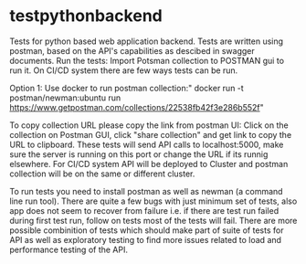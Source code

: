 # testpythonbackend

Tests for python based web application backend. Tests are written using postman, based on the  API's capabilities as descibed in swagger documents.
Run the tests:
Import Potsman collection to POSTMAN gui to run it. On CI/CD system there are few ways tests can be run.

Option 1: Use docker to run postman collection:" docker run -t postman/newman:ubuntu  run https://www.getpostman.com/collections/22538fb42f3e286b552f"

To copy collection URL please copy the link from postman UI:
Click on the collection on Postman GUI, click "share collection" and get link to copy the URL to clipboard.
These tests will send API calls to localhost:5000, make sure the server is running on this port or change the URL if its runnig elsewhere. 
For CI/CD system API will be deployed to Cluster and postman collection will be on the same or different cluster.

To run tests you need to install postman as well as newman (a command line run tool).
There are quite a few bugs with just minimum set of tests, also app does not seem to recover from failure i.e. if there are test run failed during first test run, follow on tests most of the tests will fail. There are more possible combinition of tests which should make part of suite of tests for API as well as exploratory testing to find more issues related to load and performance testing of the API.
